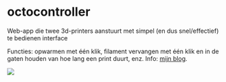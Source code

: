 # octocontroller
Web-app die twee 3d-printers aanstuurt met simpel (en dus snel/effectief) te bedienen interface

Functies: opwarmen met &eacute;&eacute;n klik, filament vervangen met &eacute;&eacute;n klik en in de gaten houden van hoe lang een print duurt, enz.
Info: <a href="https://marcelv.net/Artikel/56">mijn blog</a>.

<img src="https://marcelv.net/db/2020/octocontroller/octocontroller.jpg" />


